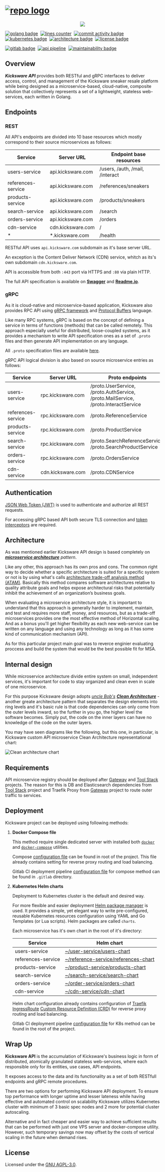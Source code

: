 # [![repo logo][]][Kicksware url]

<p align="center">
	<a href="https://kicksware.com">
		<img src="https://img.shields.io/website?label=Visit%20website&down_message=unavailable&up_color=teal&up_message=kicksware.com%20%7C%20online&url=https%3A%2F%2Fkicksware.com">
	</a>
</p>

[![golang badge]](https://golang.org)&nbsp;
[![lines counter]](https://github.com/timoth-y/kicksware-api)&nbsp;
[![commit activity badge]][repo commit activity]&nbsp;
[![kubernetes badge]](https://kubernetes.io)&nbsp;
[![architecture badge]][microservice article]&nbsp;
[![license badge]](https://www.gnu.org/licenses/agpl-3.0)

[![gitlab badge]](https://ci.kicksware.com/kicksware/kicksware-api)&nbsp;
[![api pipeline]](https://ci.kicksware.com/kicksware/api/-/commits/master)&nbsp;
[![maintainability badge]][maintainability source]

## Overview

_**Kicksware API**_ provides both RESTful and gRPC interfaces to deliver access, control, and management of the Kicksware sneaker resale platform while being designed as a microservice-based, cloud-native, composite solution that collectively represents a set of a lightweight, stateless web-services, each written in Golang.

## Endpoints

### REST

All API's endpoints are divided into 10 base resources which mostly correspond to their source microservices as follows:

| Service            | Server URL        | Endpoint base resources         |
|--------------------|-------------------|---------------------------------|
| users-service      | api.kicksware.com | /users, /auth, /mail, /interact |
| references-service | api.kicksware.com | /references/sneakers            |
| products-service   | api.kicksware.com | /products/sneakers              |
| search-service     | api.kicksware.com | /search                         |
| orders-service     | api.kicksware.com | /orders                         |
| cdn-service        | cdn.kicksware.com | /                               |
| \*                 | \*.kicksware.com  | /health                         |

RESTful API uses `api.kicksware.com` subdomain as it's base server URL.

An exception is the Content Deliver Network (CDN) service,
whitch as its's own subdomain `cdn.kicksware.com`.

API is accessible from both `:443` port via HTTPS and `:80` via plain HTTP.

The full API specification is available on [**Swagger**][swagger] and [**Readme.io**][readme.io].

### gRPC

As it is cloud-native and microservice-based application, Kicksware also provides RPC API using [gRPC framework][grpc] and [Protocol Buffers][protobuf] language.

Like many RPC systems, gRPC is based on the concept of defining a service in terms of functions (methods) that can be called remotely. This approach especially useful for distributed, loose-coupled systems, as it provides a mechanism to write API specification ones as a set of `.proto` files and then generate API implementation on any language.

All `.proto` specification files are available [here][proto files].

gRPC API logical division is also based on source microservice entries as follows:

| Service            | Server URL        | Proto endpoints                                                                    |
|--------------------|-------------------|------------------------------------------------------------------------------------|
| users-service      | rpc.kicksware.com | /proto.UserService, /proto.AuthService, /proto.MailService, /proto.InteractService |
| references-service | rpc.kicksware.com | /proto.ReferenceService                                                            |
| products-service   | rpc.kicksware.com | /proto.ProductService                                                              |
| search-service     | rpc.kicksware.com | /proto.SearchReferenceService, /proto.SearchProductService                         |
| orders-service     | rpc.kicksware.com | /proto.OrdersService                                                               |
| cdn-service        | cdn.kicksware.com | /proto.CDNService                                                                  |

## Authentication

[JSON Web Token (JWT)][jwt auth] is used to authenticate and authorize all REST requests.

For accessing gRPC based API both secure TLS connection and [token interceptors][grpc interceptor] are required.

## Architecture

As was mentioned earlier Kicksware API design is based completely on _[**microservice architecture**][microservice article] pattern_.

Like any other, this approach has its own pros and cons. The common right way to decide whether a specific architecture is suited for a specific system or not is by using what's calls [architecture trade-off analysis method (ATAM)][atam wiki]. Basically this method compares software architectures relative to quality attribute goals and helps expose architectural risks that potentially inhibit the achievement of an organization’s business goals.

When evaluating a microservice architecture style, it is important to understand that this approach is generally harder to implement, maintain, and test and requires more staff, money, and resources, but as a trade-off microservices provides one the most effective method of Horizontal scaling. And as a bonus you'll get higher flexibility as each new web-service can be written on any language and using any technology as long as it has some kind of communication mechanism (API).

As for this particular project main goal was to reverce enginier evaluating proccess and build the system that would be the best possible fit for MSA.

## Internal design

While microservice architecture divide entire system on small, independent services, it's important for code to stay organized and clean even in scale of one microservice.

For this purpose Kicksware design adopts _[uncle Bob's][uncle Bob] [**Clean Architecture**][clean architecture]_ - another greate architecture pattern that separates the design elements into ring levels and it's basic rule is that code dependencies can only come from the outer levels inward, so the further in you go, the higher level the software becomes. Simply put, the code on the inner layers can have no knowledge of the code on the outer layers.

You may have seen diagrams like the following, but this one, in particular, is Kicksware custom API microservice Clean Architecture representational chart:

![Clean architecture chart][clean architecture chart]

## Requirements

API microservice registry should be deployed after [Gateway][gateway repo] and [Tool Stack][tool-stack repo] projects. The reason for this is DB and Elasticsearch dependencies from [Tool Stack][tool-stack repo] project and Traefik Proxy from [Gateway][gateway repo] project to route outer traffic to services.

## Deployment

Kicksware project can be deployed using following methods:

1. **Docker Compose file**

   This method require single dedicated server with installed both [`docker`][docker-compose] and [`docker-compose`][docker-compose] utilities.

   Compose [configuration file][compose config] can be found in root of the project. This file already contains setting for reverse proxy routing and load balancing.

   Gitlab CI deployment pipeline [configuration file][ci compose config] for compose method can be found in `.gitlab` directory.

2. **Kubernetes Helm charts**

   Deployment to Kubernetes cluster is the default and desired way.

   For more flexible and easier deployment [Helm package manager][helm] is used. It provides a simple, yet elegant way to write pre-configured, reusable Kubernetes resources configuration using YAML and Go Templates (or Lua scripts). Helm packages are called `charts`.

   Each microservice has it's own chart in the root of it's directory:

   | Service            | Helm chart                                                       |
   |--------------------|------------------------------------------------------------------|
   | users-service      | [~/user-service/users-chart][users-service chart]                |
   | references-service | [~/reference-service/references-chart][references-service chart] |
   | products-service   | [~/product-service/products-chart][products-service chart]       |
   | search-service     | [~/search-service/search-chart][search-service chart]            |
   | orders-service     | [~/order-service/orders-chart][orders-service chart]             |
   | cdn-service        | [~/cdn-service/cdn-chart][cdn-service chart]                     |

   Helm chart configuration already contains configuration of [Traefik IngressRoute][ingress route] [Custom Resource Definition (CRD)][k8s crd] for reverse proxy routing and load balancing.

   Gitlab CI deployment pipeline [configuration file][ci k8s config] for K8s method can be found in the root of the project.

## Wrap Up

**Kicksware API** is the accumulation of Kicksware's business logic in form of distributed, atomically granulated stateless web-services, where each responsible only for its entities, use cases, API endpoints.

It exposes access to the data and its functionality as a set of both RESTfull endpoints and gRPC remote procedures.

There are two options for performing Kicksware API deployment. To ensure top performance with longer uptime and lesser lateness while having effective and automated control on scalability Kicksware utilizes Kubernetes cluster with minimum of 3 basic spec nodes and 2 more for potential cluster autoscaling.

Alternative and in fact cheaper and easier way to achieve sufficient results that can be performed with just one VPS server and docker-compose utility. However, such temporary savings now may offset by the costs of vertical scaling in the future when demand rises.

## License

Licensed under the [GNU AGPL-3.0][license file].

[repo logo]: https://ci.kicksware.com/kicksware/api/-/raw/master/assets/repo-logo.png
[kicksware url]: https://kicksware.com

[Website badge]: https://img.shields.io/website?label=Visit%20website&down_message=unavailable&up_color=teal&up_message=kicksware.com%20%7C%20online&url=https%3A%2F%2Fkicksware.com
[golang badge]: https://img.shields.io/badge/Code-Golang-informational?style=flat&logo=go&logoColor=white&color=6AD7E5
[commit activity badge]: https://img.shields.io/github/commit-activity/m/timoth-y/kicksware-api?label=Commit%20activity&color=teal
[repo commit activity]: https://github.com/timoth-y/kicksware-api/graphs/commit-activity
[lines counter]: https://img.shields.io/tokei/lines/github/timoth-y/kicksware-api?color=teal&label=Lines
[license badge]: https://img.shields.io/badge/License-AGPL%20v3-blue.svg?color=teal
[architecture badge]: https://img.shields.io/badge/Architecture-Microservices-informational?style=flat&logo=opslevel&logoColor=white&color=teal
[kubernetes badge]: https://img.shields.io/badge/DevOps-Kubernetes-informational?style=flat&logo=kubernetes&logoColor=white&color=316DE6
[gitlab badge]: https://img.shields.io/badge/CI-Gitlab_CE-informational?style=flat&logo=gitlab&logoColor=white&color=FCA326
[api pipeline]: https://ci.kicksware.com/kicksware/api/badges/master/pipeline.svg?key_text=API%20|%20pipeline&key_width=85
[maintainability badge]: https://api.codeclimate.com/v1/badges/367c3a861b61cc78d24c/maintainability
[maintainability source]: https://codeclimate.com/github/timoth-y/kicksware-api/maintainability

[microservice article]: https://martinfowler.com/articles/microservices.html

[jwt auth]: https://jwt.io/introduction
[grpc interceptor]: https://github.com/grpc/grpc-go/tree/master/examples/features/interceptor

[swagger]: https://app.swaggerhub.com/apis/timoth-y/kicksware-api/1.0.0
[readme.io]: https://kicksware-api.readme.io/reference
[grpc]: https://grpc.io
[protobuf]: https://developers.google.com/protocol-buffers
[proto files]: https://github.com/timoth-y/kicksware-api/tree/master/service-protos

[atam wiki]: https://en.wikipedia.org/wiki/Architecture_tradeoff_analysis_method
[uncle Bob]: http://cleancoder.com/products
[clean architecture]: https://blog.cleancoder.com/uncle-bob/2012/08/13/the-clean-architecture.html
[clean architecture chart]: https://raw.githubusercontent.com/timoth-y/kicksware-api/master/assets/clean-archtecture.png

[gateway repo]: https://github.com/timoth-y/kicksware-gateway
[tool-stack repo]: https://github.com/timoth-y/kicksware-tool-stack

[docker-desktop]: https://docs.docker.com/desktop/
[docker-compose]: https://docs.docker.com/compose/
[compose config]: https://github.com/timoth-y/kicksware-api/blob/master/docker-compose.yml
[ci compose config]: https://github.com/timoth-y/kicksware-api/blob/master/.gitlab/.gitlab-ci.compose.yml
[ci k8s config]: https://github.com/timoth-y/kicksware-api/blob/master/.gitlab-ci.yml
[k8s crd]: https://kubernetes.io/docs/concepts/extend-kubernetes/api-extension/custom-resources/
[ingress route]: https://docs.traefik.io/routing/providers/kubernetes-crd/

[helm]: https://helm.sh/
[users-service chart]: https://github.com/timoth-y/kicksware-api/tree/master/user-service/users-chart
[references-service chart]: https://github.com/timoth-y/kicksware-api/tree/master/reference-service/references-chart
[products-service chart]: https://github.com/timoth-y/kicksware-api/tree/master/product-service/products-chart
[search-service chart]: https://github.com/timoth-y/kicksware-api/tree/master/search-service/search-chart
[orders-service chart]: https://github.com/timoth-y/kicksware-api/tree/master/order-service/orders-chart
[cdn-service chart]: https://github.com/timoth-y/kicksware-api/tree/master/cdn-service/cdn-chart

[license file]: https://github.com/timoth-y/kicksware-api/blob/master/LICENSE
